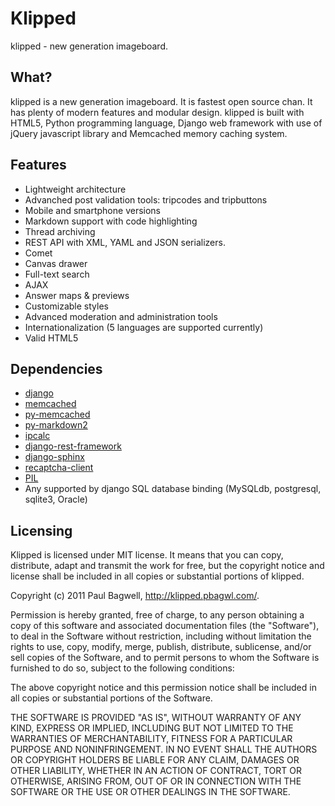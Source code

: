 # Klipped

klipped - new generation imageboard.

## What?

klipped is a new generation imageboard. It is fastest open source chan. It has plenty of modern features and modular design. klipped is built with HTML5, Python programming language, Django web framework with use of jQuery javascript library and Memcached memory caching system.

## Features

* Lightweight architecture
* Advanched post validation tools: tripcodes and tripbuttons
* Mobile and smartphone versions
* Markdown support with code highlighting
* Thread archiving
* REST API with XML, YAML and JSON serializers.
* Comet
* Canvas drawer
* Full-text search
* AJAX
* Answer maps & previews
* Customizable styles
* Advanced moderation and administration tools
* Internationalization (5 languages are supported currently)
* Valid HTML5


## Dependencies

* [django](http://www.djangoproject.com/download/)
* [memcached](http://memcached.org/)
* [py-memcached](http://pypi.python.org/pypi/python-memcached/)
* [py-markdown2](https://github.com/pbagwl/markdown2)
* [ipcalc](http://pypi.python.org/pypi/ipcalc)
* [django-rest-framework](http://django-rest-framework.org/)
* [django-sphinx](https://github.com/dcramer/django-sphinx.git)
* [recaptcha-client](http://pypi.python.org/pypi/recaptcha-client)
* [PIL](http://www.pythonware.com/products/pil/)
* Any supported by django SQL database binding (MySQLdb, postgresql, sqlite3,
Oracle)

## Licensing

Klipped is licensed under MIT license. It means that you can copy, distribute, adapt and transmit the work for free, but the copyright notice and license shall be included in all copies or substantial portions of klipped.

Copyright (c) 2011 Paul Bagwell, http://klipped.pbagwl.com/.

Permission is hereby granted, free of charge, to any person obtaining a copy
of this software and associated documentation files (the "Software"), to deal
in the Software without restriction, including without limitation the rights
to use, copy, modify, merge, publish, distribute, sublicense, and/or sell
copies of the Software, and to permit persons to whom the Software is
furnished to do so, subject to the following conditions:

The above copyright notice and this permission notice shall be included in
all copies or substantial portions of the Software.

THE SOFTWARE IS PROVIDED "AS IS", WITHOUT WARRANTY OF ANY KIND, EXPRESS OR
IMPLIED, INCLUDING BUT NOT LIMITED TO THE WARRANTIES OF MERCHANTABILITY,
FITNESS FOR A PARTICULAR PURPOSE AND NONINFRINGEMENT. IN NO EVENT SHALL THE
AUTHORS OR COPYRIGHT HOLDERS BE LIABLE FOR ANY CLAIM, DAMAGES OR OTHER
LIABILITY, WHETHER IN AN ACTION OF CONTRACT, TORT OR OTHERWISE, ARISING FROM,
OUT OF OR IN CONNECTION WITH THE SOFTWARE OR THE USE OR OTHER DEALINGS IN
THE SOFTWARE.